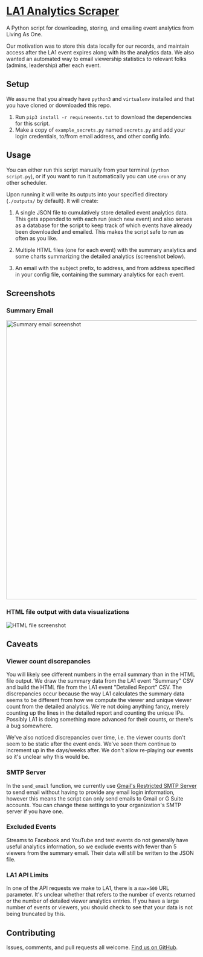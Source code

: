 [LA1 Analytics Scraper](https://github.com/epicsf/la1-analytics-scraper)
================================================================================

A Python script for downloading, storing, and emailing event analytics from Living As One.

Our motivation was to store this data locally for our records, and maintain access after the LA1 event expires along with its the analytics data. We also wanted an automated way to email viewership statistics to relevant folks (admins, leadership) after each event.


## Setup

We assume that you already have `python3` and `virtualenv` installed and that you have cloned or downloaded this repo.

1. Run `pip3 install -r requirements.txt` to download the dependencies for this script.
2. Make a copy of `example_secrets.py` named `secrets.py` and add your login credentials, to/from email address, and other config info.


## Usage

You can either run this script manually from your terminal (`python script.py`), or if you want to run it automatically you can use `cron` or any other scheduler.

Upon running it will write its outputs into your specified directory (`./outputs/` by default). It will create:

1. A single JSON file to cumulatively store detailed event analytics data. This gets appended to with each run (each new event) and also serves as a database for the script to keep track of which events have already been downloaded and emailed. This makes the script safe to run as often as you like.

2. Multiple HTML files (one for each event) with the summary analytics and some charts summarizing the detailed analytics (screenshot below).

3. An email with the subject prefix, to address, and from address specified in your config file, containing the summary analytics for each event.


## Screenshots

### Summary Email

<img width="739" alt="Summary email screenshot" src="https://user-images.githubusercontent.com/21501/75594270-087aec80-5a3d-11ea-9bd8-8fc2dbd4c6ef.png">

### HTML file output with data visualizations

<img alt="HTML file screenshot" src="https://user-images.githubusercontent.com/21501/75594296-13358180-5a3d-11ea-83a1-00f5909c9134.png">


## Caveats

### Viewer count discrepancies

You will likely see different numbers in the email summary than in the HTML file output. We draw the summary data from the LA1 event "Summary" CSV and build the HTML file from the LA1 event "Detailed Report" CSV. The discrepancies occur because the way LA1 calculates the summary data seems to be different from how we compute the viewer and unique viewer count from the detailed analytics. We're not doing anything fancy, merely counting up the lines in the detailed report and counting the unique IPs. Possibly LA1 is doing something more advanced for their counts, or there's a bug somewhere.

We've also noticed discrepancies over time, i.e. the viewer counts don't seem to be static after the event ends. We've seen them continue to increment up in the days/weeks after. We don't allow re-playing our events so it's unclear why this would be.

### SMTP Server
In the `send_email` function, we currently use [Gmail's Restricted SMTP Server](https://support.google.com/a/answer/176600?hl=en) to send email without having to provide any email login information, however this means the script can only send emails to Gmail or G Suite accounts. You can change these settings to your organization's SMTP server if you have one.

### Excluded Events
Streams to Facebook and YouTube and test events do not generally have useful analytics information, so we exclude events with fewer than 5 viewers from the summary email. Their data will still be written to the JSON file.

### LA1 API Limits
In one of the API requests we make to LA1, there is a `max=500` URL parameter. It's unclear whether that refers to the number of events returned or the number of detailed viewer analytics entries. If you have a large number of events or viewers, you should check to see that your data is not being truncated by this.


## Contributing

Issues, comments, and pull requests all welcome. [Find us on GitHub](https://github.com/epicsf).
